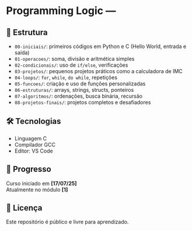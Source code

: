 # Programming Logic —

## 🧠 Estrutura

- `00-iniciais/`: primeiros códigos em Python e C (Hello World, entrada e saída)
- `01-operacoes/`: soma, divisão e aritmética simples
- `02-condicionais/`: uso de `if/else`, verificações
- `03-projetos/`: pequenos projetos práticos como a calculadora de IMC
- `04-loops/`: `for`, `while`, `do while`, repetições
- `05-funcoes/`: criação e uso de funções personalizadas
- `06-estruturas/`: arrays, strings, structs, ponteiros
- `07-algoritmos/`: ordenações, busca binária, recursão
- `08-projetos-finais/`: projetos completos e desafiadores

## 🛠️ Tecnologias

- Linguagem C 
- Compilador GCC
- Editor: VS Code

## 📅 Progresso

Curso iniciado em **[17/07/25]**  
Atualmente no módulo **[1]**

## 📜 Licença

Este repositório é público e livre para aprendizado.
